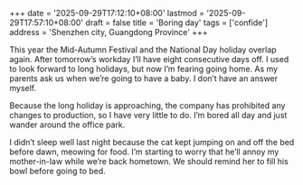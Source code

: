 +++
date = '2025-09-29T17:12:10+08:00'
lastmod = '2025-09-29T17:57:10+08:00'
draft = false
title = 'Boring day'
tags = ['confide']
address = 'Shenzhen city, Guangdong Province'
+++

This year the Mid-Autumn Festival and the National Day holiday overlap again. After tomorrow’s workday I’ll have eight consecutive days off. I used to look forward to long holidays, but now I’m fearing going home. As my parents ask us when we’re going to have a baby. I don’t have an answer myself.

Because the long holiday is approaching, the company has prohibited any changes to production, so I have very little to do. I’m bored all day and just wander around the office park.

I didn’t sleep well last night because the cat kept jumping on and off the bed before dawn, meowing for food. I’m starting to worry that he’ll annoy my mother-in-law while we’re back hometown. We should remind her to fill his bowl before going to bed.